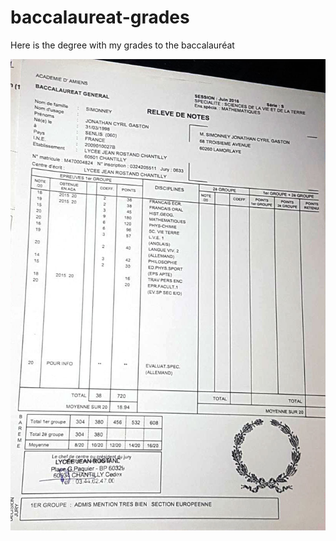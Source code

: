 # baccalaureat-grades

Here is the degree with my grades to the baccalauréat

![grades in picture](https://github.com/jonathanSimonney/baccalaureat-grades/blob/master/truncatedBac.jpg)
